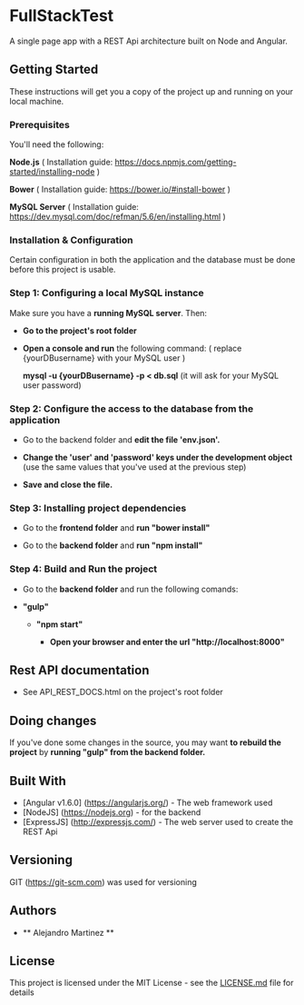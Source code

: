# FullStackTest

A single page app with a REST Api architecture built on Node and Angular.

## Getting Started

These instructions will get you a copy of the project up and running on your local machine.

### Prerequisites

You'll need the following:
 
 **Node.js** ( Installation guide: https://docs.npmjs.com/getting-started/installing-node )
 
 **Bower** ( Installation guide: https://bower.io/#install-bower )
 
 **MySQL Server** ( Installation guide: https://dev.mysql.com/doc/refman/5.6/en/installing.html )

### Installation & Configuration

Certain configuration in both the application and the database must be done before this project is usable.

### Step 1: Configuring a local MySQL instance

Make sure you have a **running MySQL server**. Then:

* **Go to the project's root folder** 

 * **Open a console and run** the following command: ( replace {yourDBusername} with your MySQL user )
 
    **mysql -u {yourDBusername} -p < db.sql**  (it will ask for your MySQL user password)
	   
### Step 2: Configure the access to the database from the application 

* Go to the backend folder and **edit the file 'env.json'.**

 * **Change the 'user' and 'password' keys under the development object**
  (use the same values that you've used at the previous step) 
  
  * **Save and close the file.**

### Step 3: Installing project dependencies

* Go to the **frontend folder** and **run "bower install"** 

* Go to the **backend folder** and **run "npm install"**

### Step 4: Build and Run the project
 
* Go to the **backend folder** and run the following comands:

 * **"gulp"**
 
 	* **"npm start"**

 		* **Open your browser and enter the url "http://localhost:8000"**

## Rest API documentation

 * See API_REST_DOCS.html on the project's root folder 

## Doing changes
If you've done some changes in the source, you may want **to rebuild the project** by **running "gulp" from the backend folder.**

## Built With

* [Angular v1.6.0] (https://angularjs.org/) - The web framework used
* [NodeJS] (https://nodejs.org) - for the backend
* [ExpressJS] (http://expressjs.com/) - The web server used to create the REST Api

## Versioning

GIT (https://git-scm.com) was used for versioning

## Authors

* ** Alejandro Martinez **

## License

This project is licensed under the MIT License - see the [LICENSE.md](LICENSE.md) file for details

